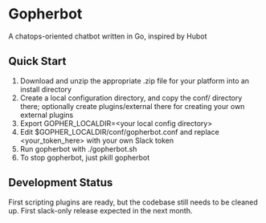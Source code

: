 # Gopherbot
A chatops-oriented chatbot written in Go, inspired by Hubot

## Quick Start
1. Download and unzip the appropriate .zip file for your platform into an install directory
2. Create a local configuration directory, and copy the conf/ directory there; optionally create plugins/external there for creating your own external plugins
3. Export GOPHER_LOCALDIR=\<your local config directory\>
4. Edit $GOPHER_LOCALDIR/conf/gopherbot.conf and replace \<your_token_here\> with your own Slack token
5. Run gopherbot with ./gopherbot.sh
6. To stop gopherbot, just pkill gopherbot

## Development Status
First scripting plugins are ready, but the codebase still needs to be cleaned up. First slack-only release expected in the next month.
